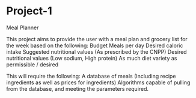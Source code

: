 # Project-1
Meal Planner

This project aims to provide the user with a meal plan and grocery list for the week based on the following:
  Budget
  Meals per day
  Desired caloric intake
  Suggested nutritional values (As prescribed by the CNPP)
  Desired nutritional values (Low sodium, High protein)
  As much diet variety as permissible / desired
  
This will require the following:
  A database of meals (Including recipe ingredients as well as prices for ingredients)
  Algorithms capable of pulling from the database, and meeting the parameters required. 
